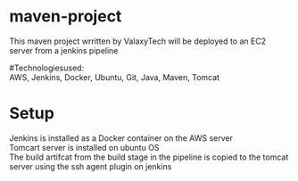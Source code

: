 # maven-project

This maven project wrritten by ValaxyTech will be deployed to an EC2 server from a jenkins pipeline

#Technologiesused:
<br>
AWS, Jenkins, Docker, Ubuntu, Git, Java, Maven, Tomcat
 
# Setup
Jenkins is installed as a Docker container on the AWS server
<br>
Tomcart server is installed on ubuntu OS
<br>
The build artifcat from the build stage in the pipeline is copied to the tomcat server using the ssh agent plugin on jenkins
